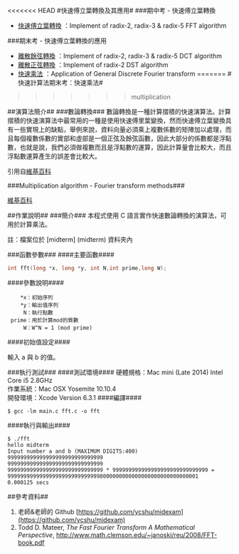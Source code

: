 <<<<<<< HEAD
#快速傅立葉轉換及其應用#
###期中考 - 快速傅立葉轉換
* [快速傅立葉轉換](https://github.com/andylee830914/Fast_Fourier_Transform) ：Implement of radix-2, radix-3 & radix-5 FFT algorithm

###期末考 - 快速傅立葉轉換的應用
* [離散餘弦轉換](https://github.com/andylee830914/Fast_Fourier_Transform/tree/DCT) ：Implement of radix-2, radix-3 & radix-5 DCT algorithm
* [離散正弦轉換](https://github.com/andylee830914/Fast_Fourier_Transform/tree/DST) ：Implement of radix-2 DST algorithm
* [快速乘法](https://github.com/andylee830914/Fast_Fourier_Transform/tree/multiplication) ：Application of General Discrete Fourier transform 
=======
#快速計算法期末考：快速乘法#
>>>>>>> multiplication


##演算法簡介##
###數論轉換###
數論轉換是一種計算摺積的快速演算法。計算摺積的快速演算法中最常用的一種是使用快速傅里葉變換，然而快速傅立葉變換具有一些實現上的缺點，舉例來說，資料向量必須乘上複數係數的矩陣加以處理，而且每個複數係數的實部和虛部是一個正弦及餘弦函數，因此大部分的係數都是浮點數，也就是說，我們必須做複數而且是浮點數的運算，因此計算量會比較大，而且浮點數運算產生的誤差會比較大。

引用自[維基百科](https://zh.wikipedia.org/wiki/數論轉換)

###Multiplication algorithm - Fourier transform methods###

[維基百科](https://en.wikipedia.org/wiki/Multiplication_algorithm)

##作業說明##
###簡介###
本程式使用 C 語言實作快速數論轉換的演算法，可用於計算乘法。

註：檔案位於 [midterm] (midterm) 資料夾內

###函數參數###
####主要函數####
````C
int fft(long *x, long *y, int N,int prime,long W);
````
####參數說明####

		*x：初始序列
		*y：輸出值序列
  	     N：執行點數
     prime：用於計算mod的質數
      	 W：W^N = 1 (mod prime)
     
	   
####初始值設定####

輸入 a 與 b 的值。


###執行測試###
####測試環境####
硬體規格：Mac mini (Late 2014) Intel Core i5 2.8GHz
<br>作業系統：Mac OSX Yosemite 10.10.4
<br>開發環境：Xcode Version 6.3.1 
####編譯####
````Shell
$ gcc -lm main.c fft.c -o fft
````
####執行與輸出####
````Shell
$ ./fft
hello midterm 
Input number a and b (MAXIMUM DIGITS:400)
999999999999999999999999999999
999999999999999999999999999999
999999999999999999999999999999 * 999999999999999999999999999999 = 999999999999999999999999999998000000000000000000000000000001
0.000125 secs
````	
##參考資料##
1. 老師&老師的 Github [https://github.com/ycshu/midexam](https://github.com/ycshu/midexam)
2. Todd D. Mateer, *The Fast Fourier Transform
A Mathematical Perspective*, <http://www.math.clemson.edu/~janoski/reu/2008/FFT-book.pdf>



	
